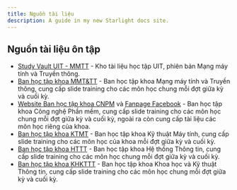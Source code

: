 ```yaml
---
title: Nguồn tài liệu
description: A guide in my new Starlight docs site.
---
```




## Nguồn tài liệu ôn tập 

- [Study Vault UIT - MMTT](https://svuit.github.io/mmtt/) - Kho tài liệu học tập UIT, phiên bản Mạng máy tính và Truyền thông.
- [Ban học tập khoa MMT&TT](https://www.facebook.com/uit.nc) - Ban học tập khoa Mạng máy tính và Truyền thông, cung cấp slide training cho các môn học chung mỗi đợt giữa kỳ và cuối kỳ.
- [Website Ban học tập khoa CNPM](https://www.bhtcnpm.com/document) và [Fanpage Facebook](https://www.facebook.com/bhtcnpm) - Ban học tập khoa Công nghệ Phần mềm, cung cấp slide training cho các môn học chung mỗi đợt giữa kỳ và cuối kỳ, ngoài ra còn cung cấp tài liệu các môn học riêng của khoa.
- [Ban học tập khoa KTMT](https://www.facebook.com/bht.ktmt) - Ban học tập khoa Kỹ thuật Máy tính, cung cấp slide training cho các môn học của khoa mỗi đợt giữa kỳ và cuối kỳ.
- [Ban học tập khoa HTTT](https://www.facebook.com/BHTHTTT) - Ban học tập khoa Hệ thống Thông tin, cung cấp slide training cho các môn học chung mỗi đợt giữa kỳ và cuối kỳ.
- [Ban học tập khoa KHKTTT](https://www.facebook.com/BHTKHKTTT) - Ban học tập khoa Khoa học và Kỹ thuật Thông tin, cung cấp slide training cho các môn học chung mỗi đợt giữa kỳ và cuối kỳ.